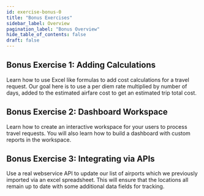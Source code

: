 ```yaml
---
id: exercise-bonus-0
title: "Bonus Exercises"
sidebar_label: Overview
pagination_label: "Bonus Overview"
hide_table_of_contents: false
draft: false
---
```


## Bonus Exercise 1: Adding Calculations
Learn how to use Excel like formulas to add cost calculations for a travel request. Our goal here is to use a per diem rate multiplied by number of days, added to the estimated airfare cost to get an estimated trip total cost.

## Bonus Exercise 2: Dashboard Workspace
Learn how to create an interactive workspace for your users to process travel requests. You will also learn how to build a dashboard with custom reports in the workspace.

## Bonus Exercise 3: Integrating via APIs
Use a real webservice API to update our list of airports which we previously imported via an excel spreadsheet. This will ensure that the locations all remain up to date with some additional data fields for tracking.
